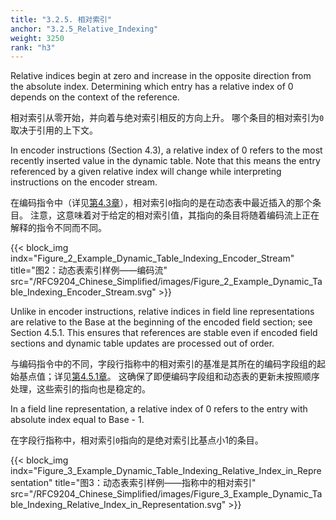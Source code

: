 ```yaml
---
title: "3.2.5. 相对索引"
anchor: "3.2.5_Relative_Indexing"
weight: 3250
rank: "h3"
---
```


Relative indices begin at zero and increase in the opposite direction from the absolute index. Determining which entry has a relative index of 0 depends on the context of the reference.

相对索引从零开始，并向着与绝对索引相反的方向上升。
哪个条目的相对索引为`0`取决于引用的上下文。

In encoder instructions (Section 4.3), a relative index of 0 refers to the most recently inserted value in the dynamic table. Note that this means the entry referenced by a given relative index will change while interpreting instructions on the encoder stream.

在编码指令中（详见[第4.3章]()），相对索引`0`指向的是在动态表中最近插入的那个条目。
注意，这意味着对于给定的相对索引值，其指向的条目将随着编码流上正在解释的指令不同而不同。

{{< block_img
indx="Figure_2_Example_Dynamic_Table_Indexing_Encoder_Stream"
title="图2：动态表索引样例——编码流"
src="/RFC9204_Chinese_Simplified/images/Figure_2_Example_Dynamic_Table_Indexing_Encoder_Stream.svg" >}}

Unlike in encoder instructions, relative indices in field line representations are relative to the Base at the beginning of the encoded field section; see Section 4.5.1. This ensures that references are stable even if encoded field sections and dynamic table updates are processed out of order.

与编码指令中的不同，字段行指称中的相对索引的基准是其所在的编码字段组的起始基点值；详见[第4.5.1章]()。
这确保了即便编码字段组和动态表的更新未按照顺序处理，这些索引的指向也是稳定的。

In a field line representation, a relative index of 0 refers to the entry with absolute index equal to Base - 1.

在字段行指称中，相对索引`0`指向的是绝对索引比基点小1的条目。

{{< block_img
indx="Figure_3_Example_Dynamic_Table_Indexing_Relative_Index_in_Representation"
title="图3：动态表索引样例——指称中的相对索引"
src="/RFC9204_Chinese_Simplified/images/Figure_3_Example_Dynamic_Table_Indexing_Relative_Index_in_Representation.svg" >}}
